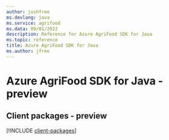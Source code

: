 ```yaml
---
author: joshfree
ms.devlang: java
ms.service: agrifood
ms.data: 09/01/2022
description: Reference for Azure AgriFood SDK for Java
ms.topic: reference
title: Azure AgriFood SDK for Java
ms.author: jfree
---
```

# Azure AgriFood SDK for Java - preview

## Client packages - preview
[!INCLUDE [client-packages](agrifood-client-index.md)]
